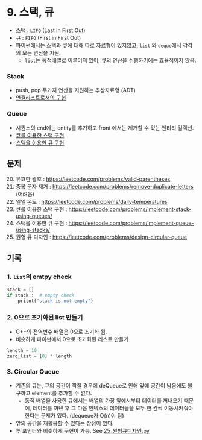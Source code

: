# 9. 스택, 큐

- 스택 : `LIFO` (Last in First Out)
- 큐 : `FIFO` (First in First Out)
- 파이썬에서는 스택과 큐에 대해 따로 자료형이 있지않고, `list` 와 `deque`에서 각각의 모든 연산을 지원.
  - `list`는 동적배열로 이루어져 있어, 큐의 연산을 수행하기에는 효율적이지 않음.

### Stack

- push, pop 두가지 연산을 지원하는 추상자료형 (ADT)
- [연결리스트로서의 구현](stack_linked_list.ipynb)

### Queue

- 시퀀스의 end에는 entity를 추가하고 front 에서는 제거할 수 있는 엔티티 컬렉션.
- [큐를 이용한 스택 구현](23_큐를이용한스택구현.py)
- [스택을 이용한 큐 구현](24_스택을이용한큐구현.py)

## 문제

20. 유효한 괄호 : https://leetcode.com/problems/valid-parentheses
21. 중복 문자 제거 : https://leetcode.com/problems/remove-duplicate-letters (어려움)
22. 일일 온도 : https://leetcode.com/problems/daily-temperatures
23. 큐를 이용한 스택 구현 : https://leetcode.com/problems/implement-stack-using-queues/
24. 스택을 이용한 큐 구현 : https://leetcode.com/problems/implement-queue-using-stacks/
25. 원형 큐 디자인 : https://leetcode.com/problems/design-circular-queue

## 기록

### 1. `list`의 emtpy check

```python
stack = []
if stack :  # empty check
    pritnt("stack is not empty")
```

### 2. 0으로 초기화된 list 만들기

- C++의 전역변수 배열은 0으로 초기화 됨.
- 비슷하게 파이썬에서 0으로 초기화된 리스트 만들기

```python
length = 10
zero_list = [0] * length
```

### 3. Circular Queue

- 기존의 큐는, 큐의 공간이 꽉찰 경우에 deQueue로 인해 앞에 공간이 남음에도 불구하고 element를 추가할 수 없다.
  - 동적 배열을 사용한 큐에서는 배열의 가장 앞에서부터 데이터를 꺼내오기 때문에, 데이터를 꺼낸 후 그 다음 인덱스의 데이터들을 모두 한 칸씩 이동시켜줘야 한다는 문제가 있다. (dequeue가 O(n)이 됨)
- 앞의 공간을 재활용할 수 있다는 장점이 있다.
- 투 포인터와 비슷하게 구현이 가능. See [25\_원형큐디자인.py](25_원형큐디자인.py)
